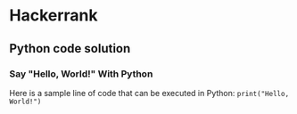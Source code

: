 # Hackerrank
## Python code solution
### Say "Hello, World!" With Python
Here is a sample line of code that can be executed in Python:
```print("Hello, World!")```
